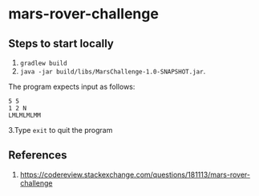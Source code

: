 # mars-rover-challenge
## Steps to start locally

1.  `gradlew build`
2. `java -jar build/libs/MarsChallenge-1.0-SNAPSHOT.jar`.

The program expects input as follows:

```
5 5
1 2 N
LMLMLMLMM
```
3.Type `exit` to quit the program

## References

1. https://codereview.stackexchange.com/questions/181113/mars-rover-challenge

